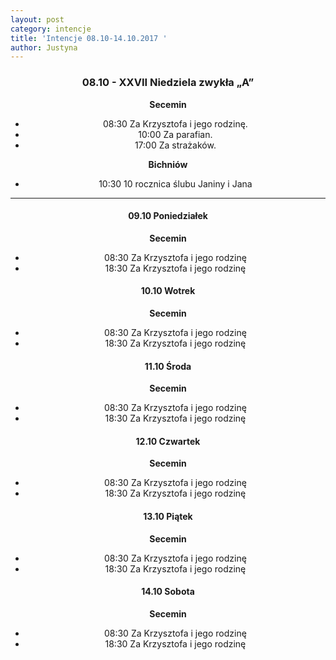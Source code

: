 ```yaml
---
layout: post
category: intencje
title: 'Intencje 08.10-14.10.2017 '
author: Justyna
---
```

<center>
<h3>08.10 - XXVII Niedziela zwykła „A” </h3>
<b> Secemin </b>
<ul>
 <li>08:30 Za Krzysztofa i jego rodzinę.</li>
 <li>10:00 Za parafian.</li>
 <li>17:00 Za strażaków.</li>
 </ul>
<b> Bichniów </b>
<ul>
 <li>10:30 10 rocznica ślubu Janiny i Jana </li>
 </ul>
 <hr>
 <h4>09.10 Poniedziałek </h4>
 <b> Secemin </b>
 <ul>
 <li>08:30 Za Krzysztofa i jego rodzinę </li>
 <li>18:30 Za Krzysztofa i jego rodzinę </li>
 </ul>
  <h4>10.10 Wotrek </h4>
 <b> Secemin </b>
 <ul>
 <li>08:30 Za Krzysztofa i jego rodzinę </li>
 <li>18:30 Za Krzysztofa i jego rodzinę </li>
 </ul>
  <h4>11.10 Środa </h4>
 <b> Secemin </b>
 <ul>
 <li>08:30 Za Krzysztofa i jego rodzinę </li>
 <li>18:30 Za Krzysztofa i jego rodzinę </li>
 </ul>
   <h4>12.10 Czwartek </h4>
 <b> Secemin </b>
 <ul>
 <li>08:30 Za Krzysztofa i jego rodzinę </li>
 <li>18:30 Za Krzysztofa i jego rodzinę </li>
 </ul>
   <h4>13.10 Piątek </h4>
 <b> Secemin </b>
 <ul>
 <li>08:30 Za Krzysztofa i jego rodzinę </li>
 <li>18:30 Za Krzysztofa i jego rodzinę </li>
 </ul>
   <h4>14.10 Sobota </h4>
 <b> Secemin </b>
 <ul>
 <li>08:30 Za Krzysztofa i jego rodzinę </li>
 <li>18:30 Za Krzysztofa i jego rodzinę </li>
 </ul>
 </center>
 

 
